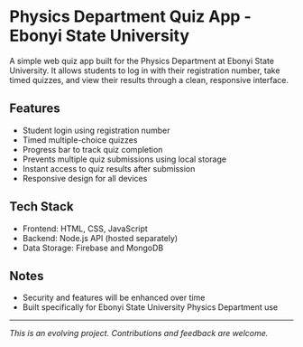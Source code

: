 # Physics Department Quiz App - Ebonyi State University

A simple web quiz app built for the Physics Department at Ebonyi State University. It allows students to log in with their registration number, take timed quizzes, and view their results through a clean, responsive interface.

## Features

- Student login using registration number  
- Timed multiple-choice quizzes  
- Progress bar to track quiz completion  
- Prevents multiple quiz submissions using local storage  
- Instant access to quiz results after submission  
- Responsive design for all devices  

## Tech Stack

- Frontend: HTML, CSS, JavaScript  
- Backend: Node.js API (hosted separately)  
- Data Storage: Firebase and MongoDB  


## Notes

- Security and features will be enhanced over time  
- Built specifically for Ebonyi State University Physics Department use

---

*This is an evolving project. Contributions and feedback are welcome.*
